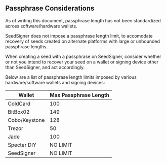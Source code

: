 ## Passphrase Considerations

As of writing this document, passphrase length has not been standardized across software/hardware wallets.

SeedSigner does not impose a passphrase length limit, to accomodate recovery of seeds created on alternate platforms with large or unbounded passphrase lengths.

When creating a seed with a passphrase on SeedSigner, consider whether or not you intend to recover your seed on a wallet or signing device other than SeedSigner, and act accordingly. 

Below are a list of passphrase length limits imposed by various hardware/software wallets and signing devices:

| Wallet       | Max Passphrase Length |
|--------------|------------------------|
| ColdCard     | 100              |
| BitBox02      | 149         |
| Cobo/Keystone | 128 |
| Trezor | 50 |
| Jade | 100 |
| Specter DIY | NO LIMIT |
| SeedSigner | NO LIMIT |

